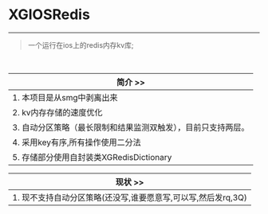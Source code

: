 # XGIOSRedis

***

> 一个运行在ios上的redis内存kv库;

<br>

| 简介 >> |
| --- |
| 1. 本项目是从smg中剥离出来 |
| 2. kv内存存储的速度优化 |
| 3. 自动分区策略（最长限制和结果监测双触发），目前只支持两层。 |
| 4. 采用key有序,所有操作使用二分法 |
| 5. 存储部分使用自封装类XGRedisDictionary |

| 现状 >> |
| --- |
| 1. 现不支持自动分区策略(还没写,谁要愿意写,可以写,然后发rq,3Q) |
